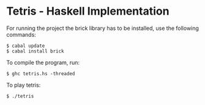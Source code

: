 # Tetris - Haskell Implementation 

For running the project the brick library has to be installed, use the following commands:

```
$ cabal update
$ cabal install brick
```

To compile the program, run: 
```
$ ghc tetris.hs -threaded
```

To play tetris:
```
$ ./tetris
```
